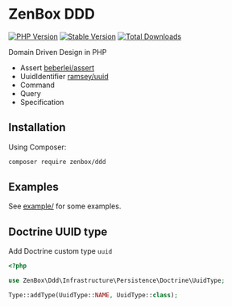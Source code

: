 # ZenBox DDD

[![PHP Version](https://img.shields.io/packagist/php-v/zenbox/ddd.svg?style=for-the-badge)](https://packagist.org/packages/zenbox/ddd)
[![Stable Version](https://img.shields.io/packagist/v/zenbox/ddd.svg?style=for-the-badge&label=Latest)](https://packagist.org/packages/zenbox/ddd)
[![Total Downloads](https://img.shields.io/packagist/dt/zenbox/ddd.svg?style=for-the-badge&label=Total+downloads)](https://packagist.org/packages/zenbox/ddd)

Domain Driven Design in PHP

* Assert [beberlei/assert](https://github.com/beberlei/assert)
* UuidIdentifier [ramsey/uuid](https://github.com/ramsey/uuid)
* Command
* Query
* Specification

## Installation

Using Composer:

```sh
composer require zenbox/ddd
```

## Examples

See [example/](https://github.com/zenbox-group/ddd/tree/master/example) for some examples.

## Doctrine UUID type

Add Doctrine custom type `uuid`

```php
<?php

use ZenBox\Ddd\Infrastructure\Persistence\Doctrine\UuidType;

Type::addType(UuidType::NAME, UuidType::class);

```
